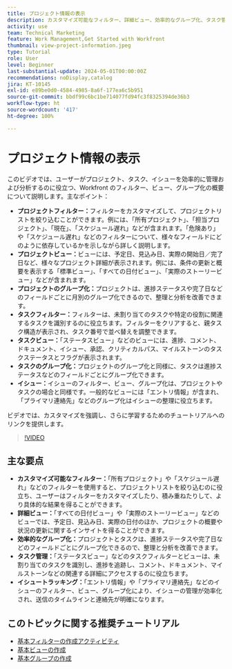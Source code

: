 ```yaml
---
title: プロジェクト情報の表示
description: カスタマイズ可能なフィルター、詳細ビュー、効率的なグループ化、タスク管理ツール、イシュートラッキング機能を使用してプロジェクトワークフローを効率化し、組織化と明確性を強化します。
activity: use
team: Technical Marketing
feature: Work Management,Get Started with Workfront
thumbnail: view-project-information.jpeg
type: Tutorial
role: User
level: Beginner
last-substantial-update: 2024-05-01T00:00:00Z
recommendations: noDisplay,catalog
jira: KT-10145
exl-id: e89be0d0-4584-4985-8a6f-177ea6c5b951
source-git-commit: bbdf99c6bc1be714077fd94fc3f8325394de36b3
workflow-type: ht
source-wordcount: '417'
ht-degree: 100%

---
```


# プロジェクト情報の表示

このビデオでは、ユーザーがプロジェクト、タスク、イシューを効率的に管理および分析するのに役立つ、Workfront のフィルター、ビュー、グループ化の概要について説明します。主なポイント：

* **プロジェクトフィルター：**&#x200B;フィルターをカスタマイズして、プロジェクトリストを絞り込むことができます。例には、「所有プロジェクト」、「担当プロジェクト」、「現在」、「スケジュール遅れ」などが含まれます。「危険あり」や「スケジュール遅れ」などのフィルターについて、様々なフィールドにどのように依存しているかを示しながら詳しく説明します。
* **プロジェクトビュー：**&#x200B;ビューには、予定日、見込み日、実際の開始日／完了日など、様々なプロジェクト詳細が表示されます。例には、条件の更新と概要を表示する「標準ビュー」、「すべての日付ビュー」、「実際のストーリービュー」などが含まれます。
* **プロジェクトのグループ化：**&#x200B;プロジェクトは、進捗ステータスや完了日などのフィールドごとに月別のグループ化できるので、整理と分析を改善できます。
* **タスクフィルター：**&#x200B;フィルターは、未割り当てのタスクや特定の役割に関連するタスクを識別するのに役立ちます。フィルターをクリアすると、親タスク構造が表示され、タスク番号で並べ替えを調整できます。
* **タスクビュー：**「ステータスビュー」などのビューには、進捗、コメント、ドキュメント、イシュー、承認、クリティカルパス、マイルストーンのタスクステータスとフラグが表示されます。
* **タスクのグループ化：**&#x200B;プロジェクトのグループ化と同様に、タスクは進捗ステータスなどのフィールドごとにグループ化できます。
* **イシュー：**&#x200B;イシューのフィルター、ビュー、グループ化は、プロジェクトやタスクの場合と同様です。一般的なビューには「エントリ情報」が含まれ、「プライマリ連絡先」などのグループ化はイシューの整理に役立ちます。

ビデオでは、カスタマイズを強調し、さらに学習するためのチュートリアルへのリンクを提供します。

>[!VIDEO](https://video.tv.adobe.com/v/3453067/?quality=12&learn=on&enablevpops=1&captions=jpn)

## 主な要点

* **カスタマイズ可能なフィルター：**「所有プロジェクト」や「スケジュール遅れ」などのフィルターを使用すると、プロジェクトリストを絞り込むのに役立ち、ユーザーはフィルターをカスタマイズしたり、積み重ねたりして、より具体的な結果を得ることができます。
* **詳細ビュー：**「すべての日付ビュー」や「実際のストーリービュー」などのビューでは、予定日、見込み日、実際の日付のほか、プロジェクトの概要や状況の更新に関するインサイトを得ることができます。
* **効率的なグループ化：**&#x200B;プロジェクトとタスクは、進捗ステータスや完了日などのフィールドごとにグループ化できるので、整理と分析を改善できます。
* **タスク管理：**「ステータスビュー」などのタスクフィルターとビューは、未割り当てのタスクを識別し、進捗を追跡し、コメント、ドキュメント、マイルストーンなどの関連する詳細にアクセスするのに役立ちます。
* **イシュートラッキング：**「エントリ情報」や「プライマリ連絡先」などのイシューのフィルター、ビュー、グループ化により、イシューの管理が効率化され、送信のタイムラインと連絡先が明確になります。




## このトピックに関する推奨チュートリアル

* [基本フィルターの作成アクティビティ](/help/reporting/basic-reporting/create-a-basic-filter-activity.md)
* [基本ビューの作成](/help/reporting/basic-reporting/create-a-basic-view.md)
* [基本グループの作成](/help/reporting/basic-reporting/create-a-basic-grouping.md)

